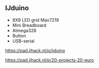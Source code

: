 IJduino
-------
* 8X8 LED grid Max7219
* Mini Breadboard
* Atmega328
* Button
* USB-serial

https://pad.ijhack.nl/p/ijduino

https://pad.ijhack.nl/p/20-projects-20-euro
